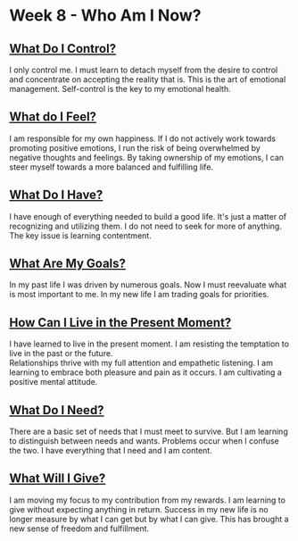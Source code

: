 # Week 8 - Who Am I Now?

## [What Do I Control?](/after/50.md) 

I only control me.  I must learn to detach myself from the desire to control and concentrate on accepting the reality
that is.  This is the art of emotional management. Self-control is the key to my emotional health.  

## [What do I Feel?](/after/51.md)   

I am responsible for my own happiness. If I do not actively work towards promoting positive emotions, I run the risk of
being overwhelmed by negative thoughts and feelings. By taking ownership of my emotions, I can steer myself towards a
more balanced and fulfilling life.

## [What Do I Have?](/after/52.md)         

I have enough of everything needed to build a good life.  It's just a matter of recognizing and utilizing them.  I do not need to
seek for more of anything.  The key issue is learning contentment.


## [What Are My Goals?](/after/53.md)    

In my past life I was driven by numerous goals.  Now I must reevaluate what is most important to me.  In my new life I
am trading goals for priorities.  


## [How Can I Live in the Present Moment?](/after/54.md)   

I have learned to live in the present moment.  I am resisting the temptation to live in the past or the future.  
Relationships thrive with my full attention and empathetic listening.  I am learning to embrace both pleasure and pain
as it occurs.  I am cultivating a positive mental attitude.  


## [What Do I Need?](/after/55.md)   

There are a basic set of needs that I must meet to survive.  But I am learning to distinguish between needs and wants. 
Problems occur when I confuse the two.  I have everything that I need and I am content.


## [What Will I Give?](/after/56.md)       

I am moving my focus to my contribution from my rewards.  I am learning to give without expecting anything in return.
Success in my new life is no longer measure by what I can get but by what I can give.  This has brought a new sense of freedom and fulfillment.  

